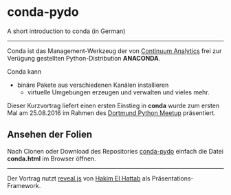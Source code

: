 # conda-pydo
A short introduction to conda (in German)
* * *
Conda ist das Management-Werkzeug der von [Continuum Analytics](https://www.continuum.io) frei zur Verügung gestellten Python-Distribution **ANACONDA**.

Conda kann
  * binäre Pakete aus verschiedenen Kanälen installieren
	* virtuelle Umgebungen erzeugen und verwalten
und vieles mehr.

Dieser Kurzvortrag liefert einen ersten Einstieg in **conda** wurde zum ersten Mal am 25.08.2016 im Rahmen des [Dortmund Python Meetup](http://www.meetup.com/de-DE/Dortmund-Python-Meetup) präsentiert.


## Ansehen der Folien
Nach Clonen oder Download des Repositories [conda-pydo](https://github.com/klauswarzecha/conda-pydo) einfach die Datei **conda.html** im Browser öffnen.

* * *
Der Vortrag nutzt [reveal.js](https://github.com/hakimel/reveal.js) von [Hakim El Hattab](https://hakim.se) als Präsentations-Framework.
